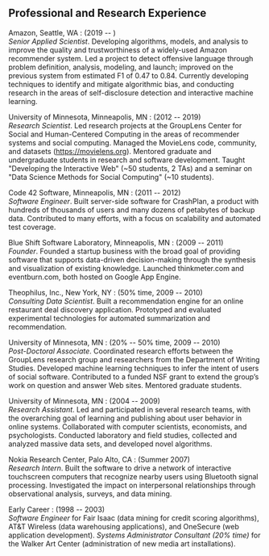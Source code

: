 Professional and Research Experience
------------------------------------

Amazon, Seattle, WA
:   (2019 -- )  
    *Senior Applied Scientist*.
    Developing algorithms, models, and analysis to improve the quality and trustworthiness of a widely-used Amazon recommender system.
    Led a project to detect offensive language through problem definition, analysis, modeling, and launch; improved on the previous system from estimated F1 of 0.47 to 0.84.
    Currently developing techniques to identify and mitigate algorithmic bias, and conducting research in the areas of self-disclosure detection and interactive machine learning.

University of Minnesota, Minneapolis, MN
:   (2012 -- 2019)  
    *Research Scientist*.
    <!-- official job title was "researcher 6" -->
    Led research projects at the GroupLens Center for Social and Human-Centered Computing
    in the areas of recommender systems and social computing.
    Managed the MovieLens code, community, and datasets (<https://movielens.org>).
    Mentored graduate and undergraduate students in research and software development.
    Taught "Developing the Interactive Web" (~50 students, 2 TAs) and a seminar on "Data Science Methods for Social Computing" (~10 students). 

Code 42 Software, Minneapolis, MN
:   (2011 -- 2012)  
    *Software Engineer*.
    Built server-side software for CrashPlan, a product with hundreds of thousands of users and many dozens of petabytes of backup data.
    Contributed to many efforts, with a focus on scalability and automated test coverage.

Blue Shift Software Laboratory, Minneapolis, MN
:   (2009 -- 2011)  
    *Founder*.
    Founded a startup business with the broad goal of providing software that supports data-driven decision-making through the synthesis and visualization of existing knowledge.
    Launched thinkmeter.com and eventburn.com, both hosted on Google App Engine.

Theophilus, Inc., New York, NY
:   (50% time, 2009 -- 2010)  
    *Consulting Data Scientist*.
    Built a recommendation engine for an online restaurant deal discovery application.
    Prototyped and evaluated experimental technologies for automated summarization and recommendation.

University of Minnesota, MN
:   (20% -- 50% time, 2009 -- 2010)  
    *Post-Doctoral Associate*.
    Coordinated research efforts between the GroupLens research group and researchers from the Department of Writing Studies.
    Developed machine learning techniques to infer the intent of users of social software.
    Contributed to a funded NSF grant to extend the group’s work on question and answer Web sites. Mentored graduate students.

University of Minnesota, MN
:   (2004 -- 2009)  
    *Research Assistant*.
    Led and participated in several research teams, with the overarching goal of learning and publishing about user behavior in online systems.
    Collaborated with computer scientists, economists, and psychologists.
    Conducted laboratory and field studies, collected and analyzed massive data sets, and developed novel algorithms.

Nokia Research Center, Palo Alto, CA
:   (Summer 2007)  
    *Research Intern*.
    Built the software to drive a network of interactive touchscreen computers that recognize nearby users using Bluetooth signal processing.
    Investigated the impact on interpersonal relationships through observational analysis, surveys, and data mining.

Early Career
:   (1998 -- 2003)  
    *Software Engineer* for Fair Isaac (data mining for credit scoring algorithms), AT&T Wireless (data warehousing applications), and OneSecure (web application development).
    *Systems Administrator Consultant (20% time)* for the Walker Art Center (administration of new media art installations).
